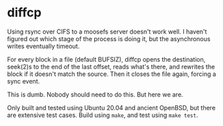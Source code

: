 # diffcp

Using rsync over CIFS to a moosefs server doesn't work well. I haven't
figured out which stage of the process is doing it, but the asynchronous
writes eventually timeout.

For every block in a file (default BUFSIZ), diffcp opens the destination,
seek(2)s to the end of the last offset, reads what's there, and rewrites the
block if it doesn't match the source. Then it closes the file again, forcing
a sync event.

This is dumb. Nobody should need to do this. But here we are.

Only built and tested using Ubuntu 20.04 and ancient OpenBSD, but there are
extensive test cases. Build using `make`, and test using `make test`.

